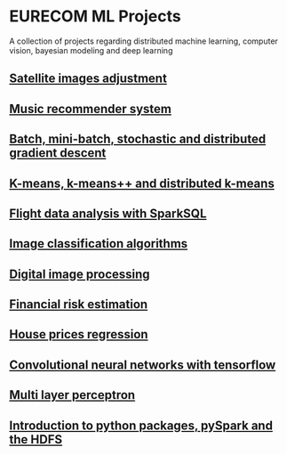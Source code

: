 # EURECOM ML Projects
 A collection of projects regarding distributed machine learning, computer vision, bayesian modeling and deep learning

## [Satellite images adjustment](https://github.com/giacomodeodato/Algorithmic_Machine_Learning/blob/master/01_RecommenderSystem.ipynb)

## [Music recommender system](https://github.com/giacomodeodato/Algorithmic_Machine_Learning/blob/master/01_RecommenderSystem.ipynb)

## [Batch, mini-batch, stochastic and distributed gradient descent](https://github.com/giacomodeodato/Algorithmic_Machine_Learning/blob/master/01_RecommenderSystem.ipynb)

## [K-means, k-means++ and distributed k-means](https://github.com/giacomodeodato/Algorithmic_Machine_Learning/blob/master/01_RecommenderSystem.ipynb)

## [Flight data analysis with SparkSQL](https://github.com/giacomodeodato/Algorithmic_Machine_Learning/blob/master/01_RecommenderSystem.ipynb)

## [Image classification algorithms](https://github.com/giacomodeodato/Algorithmic_Machine_Learning/blob/master/01_RecommenderSystem.ipynb)

## [Digital image processing](https://github.com/giacomodeodato/Algorithmic_Machine_Learning/blob/master/01_RecommenderSystem.ipynb)

## [Financial risk estimation](https://github.com/giacomodeodato/Algorithmic_Machine_Learning/blob/master/01_RecommenderSystem.ipynb)

## [House prices regression](https://github.com/giacomodeodato/Algorithmic_Machine_Learning/blob/master/01_RecommenderSystem.ipynb)

## [Convolutional neural networks with tensorflow](https://github.com/giacomodeodato/Algorithmic_Machine_Learning/blob/master/01_RecommenderSystem.ipynb)

## [Multi layer perceptron](https://github.com/giacomodeodato/Algorithmic_Machine_Learning/blob/master/01_RecommenderSystem.ipynb)

## [Introduction to python packages, pySpark and the HDFS](https://github.com/giacomodeodato/Algorithmic_Machine_Learning/blob/master/01_RecommenderSystem.ipynb)
